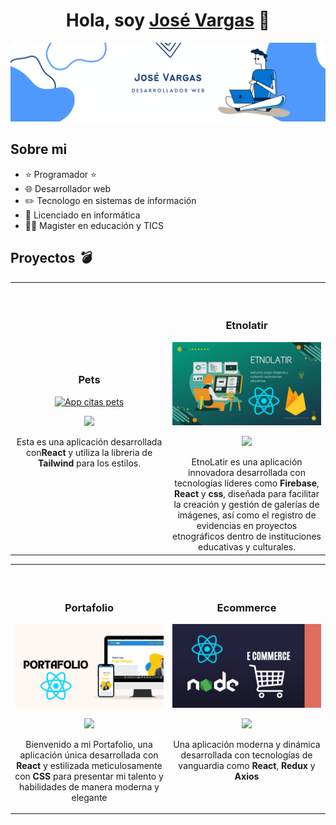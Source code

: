 <div align="center">
<h1 align="center">Hola, soy <a href="https://josevargasportafolio.netlify.app/">José Vargas</a> 👋</h1>
</div>
<img src="./img//bannergithub.png">

## Sobre mi

- ⭐ Programador ⭐
- 🌐 Desarrollador web
- ✏️ Tecnologo en sistemas de información
- 📗 Licenciado en informática
- 🧑‍🏫 Magister en educación y TICS
  <br>

## Proyectos _💣_

<table>
<tr>
<td width="50%">
<h3 align="center">Pets</h3>
<div align="center">
<a href="https://github.com/Josevargas1289/AppCitas.git" target="_blank"><img src="./img/1.png" width="400" alt="App citas pets"></a>
<p>
<a href="https://github.com/Josevargas1289/AppCitas.git" target="_blank">
<img src="https://img.shields.io/badge/C%C3%93DIGO-80ffaa?style=for-the-badge&logo=github&logoColor=black">
</a>
</a>
</p>
<p>Esta es una aplicación desarrollada con<strong>React</strong> y utiliza la libreria de <strong>Tailwind</strong> para los estilos.</p>

</div>
                                                                                      
</td>

<td width="50%">
               <br>
               <br>

<h3 align="center">Etnolatir</h3>
<div align="center">                                       
<a href="https://github.com/Josevargas1289/Etnolatir.git" target="_blank"><img src="./img//2.png" width="400" alt="EtnoLatir"></a>
<br>
<p>
<a href="https://github.com/Josevargas1289/Etnolatir.git" target="_blank">
<img src="https://img.shields.io/badge/C%C3%93DIGO-80ffaa?style=for-the-badge&logo=github&logoColor=black">
</a>
<a href="https://github.com/Josevargas1289/Etnolatir.git">

</a>
</p>
EtnoLatir es una aplicación innovadora desarrollada con tecnologías líderes como <strong>Firebase</strong>, <strong>React</strong> y <strong>css</strong>, diseñada para facilitar la creación y gestión de galerías de imágenes, así como el registro de evidencias en proyectos etnográficos dentro de instituciones educativas y culturales.
</div>                                                             
</table>                                                                                 
</div>
<table>
<tr>
<td width="50%">
<br>
<br>
<h3 align="center">Portafolio</h3>
<div align="center">
<a href="https://github.com/Josevargas1289/Portafolio-react.git" target="_blank"><img src="./img/4.png" width="400" alt="App citas pets"></a>
<p>
<a href="https://github.com/Josevargas1289/Portafolio-react.git" target="_blank">
<img src="https://img.shields.io/badge/C%C3%93DIGO-80ffaa?style=for-the-badge&logo=github&logoColor=black">
</a>
</p>
<p>Bienvenido a mi Portafolio, una aplicación única desarrollada con <strong>React</strong> y estilizada meticulosamente con <strong>CSS</strong> para presentar mi talento y habilidades de manera moderna y elegante</p>

</div>
                                                                                      
</td>
<td width="50%">
<h3 align="center">Ecommerce</h3>
<div align="center">                                       
<a href="https://github.com/Josevargas1289/eCommerce_API.git" target="_blank"><img src="./img/3.png" width="400" alt="EtnoLatir"></a>

<p>
<a href="https://github.com/Josevargas1289/eCommerce_API.git" target="_blank">
<img src="https://img.shields.io/badge/C%C3%93DIGO-80ffaa?style=for-the-badge&logo=github&logoColor=black">
</a>
<a href="https://github.com/Josevargas1289/eCommerce_API.git">

</a>
</p>
<p>Una aplicación moderna y dinámica desarrollada con tecnologías de vanguardia como <strong>React</strong>, <strong>Redux</strong> y <strong>Axios</strong></p>
</div>                                                             
</table>                                                                                 
</div>
<br>



